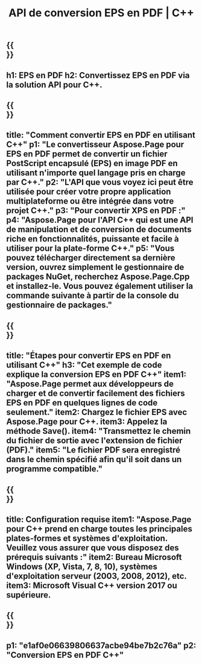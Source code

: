 ﻿---
translation: true
template: /_templates/_conversion-child-cpp.md
title: API de conversion EPS en PDF | C++
url: /cpp/conversion/eps-to-pdf/
description: Conversion EPS en PDF fournie par Aspose.Page pour la solution API C++. Fonctionne dans l'environnement d'exécution C++ pour Windows 32 bits, Windows 64 bits et Linux 64 bits.
informat: EPS
outformat: PDF
otherformats: XPS PS
---

{{<section banner>}}
---
h1: EPS en PDF
h2: Convertissez EPS en PDF via la solution API pour C++.
---

{{<section overview>}}
---
title: "Comment convertir EPS en PDF en utilisant C++"
p1: "Le convertisseur Aspose.Page pour EPS en PDF permet de convertir un fichier PostScript encapsulé (EPS) en image PDF en utilisant n'importe quel langage pris en charge par C++."
p2: "L'API que vous voyez ici peut être utilisée pour créer votre propre application multiplateforme ou être intégrée dans votre projet C++."
p3: "Pour convertir XPS en PDF :"
p4: "Aspose.Page pour l'API C++ qui est une API de manipulation et de conversion de documents riche en fonctionnalités, puissante et facile à utiliser pour la plate-forme C++."
p5: "Vous pouvez télécharger directement sa dernière version, ouvrez simplement le gestionnaire de packages NuGet, recherchez Aspose.Page.Cpp et installez-le. Vous pouvez également utiliser la commande suivante à partir de la console du gestionnaire de packages."
---

{{<section feature1>}}
---
title: "Étapes pour convertir EPS en PDF en utilisant C++"
h3: "Cet exemple de code explique la conversion EPS en PDF C++"
item1: "Aspose.Page permet aux développeurs de charger et de convertir facilement des fichiers EPS en PDF en quelques lignes de code seulement."
item2: Chargez le fichier EPS avec Aspose.Page pour C++.
item3: Appelez la méthode Save().
item4: "Transmettez le chemin du fichier de sortie avec l'extension de fichier (PDF)."
item5: "Le fichier PDF sera enregistré dans le chemin spécifié afin qu'il soit dans un programme compatible."
---

{{<section feature2>}}
---
title: Configuration requise
item1: "Aspose.Page pour C++ prend en charge toutes les principales plates-formes et systèmes d'exploitation. Veuillez vous assurer que vous disposez des prérequis suivants :"
item2: Bureau Microsoft Windows (XP, Vista, 7, 8, 10), systèmes d'exploitation serveur (2003, 2008, 2012), etc.
item3: Microsoft Visual C++ version 2017 ou supérieure.
---

{{<section gist>}}
---
p1: "e1af0e06639806637acbe94be7b2c76a"
p2: "Conversion EPS en PDF C++"
---
